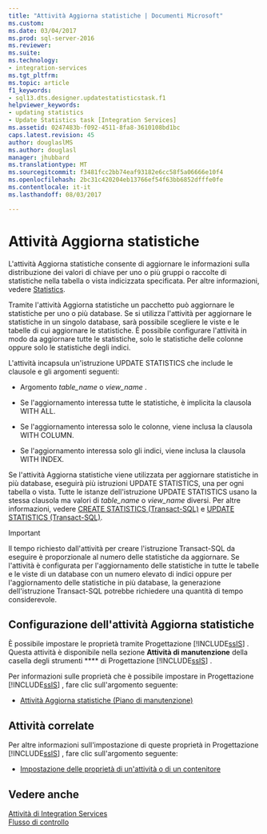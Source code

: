 ```yaml
---
title: "Attività Aggiorna statistiche | Documenti Microsoft"
ms.custom: 
ms.date: 03/04/2017
ms.prod: sql-server-2016
ms.reviewer: 
ms.suite: 
ms.technology:
- integration-services
ms.tgt_pltfrm: 
ms.topic: article
f1_keywords:
- sql13.dts.designer.updatestatisticstask.f1
helpviewer_keywords:
- updating statistics
- Update Statistics task [Integration Services]
ms.assetid: 0247483b-f092-4511-8fa8-3610108bd1bc
caps.latest.revision: 45
author: douglaslMS
ms.author: douglasl
manager: jhubbard
ms.translationtype: MT
ms.sourcegitcommit: f3481fcc2bb74eaf93182e6cc58f5a06666e10f4
ms.openlocfilehash: 2bc31c420204eb13766ef54f63bb6852dfffe0fe
ms.contentlocale: it-it
ms.lasthandoff: 08/03/2017

---
```

# <a name="update-statistics-task"></a>Attività Aggiorna statistiche
  L'attività Aggiorna statistiche consente di aggiornare le informazioni sulla distribuzione dei valori di chiave per uno o più gruppi o raccolte di statistiche nella tabella o vista indicizzata specificata. Per altre informazioni, vedere [Statistics](../../relational-databases/statistics/statistics.md).  
  
 Tramite l'attività Aggiorna statistiche un pacchetto può aggiornare le statistiche per uno o più database. Se si utilizza l'attività per aggiornare le statistiche in un singolo database, sarà possibile scegliere le viste e le tabelle di cui aggiornare le statistiche. È possibile configurare l'attività in modo da aggiornare tutte le statistiche, solo le statistiche delle colonne oppure solo le statistiche degli indici.  
  
 L'attività incapsula un'istruzione UPDATE STATISTICS che include le clausole e gli argomenti seguenti:  
  
-   Argomento *table_name* o *view_name* .  
  
-   Se l'aggiornamento interessa tutte le statistiche, è implicita la clausola WITH ALL.  
  
-   Se l'aggiornamento interessa solo le colonne, viene inclusa la clausola WITH COLUMN.  
  
-   Se l'aggiornamento interessa solo gli indici, viene inclusa la clausola WITH INDEX.  
  
 Se l'attività Aggiorna statistiche viene utilizzata per aggiornare statistiche in più database, eseguirà più istruzioni UPDATE STATISTICS, una per ogni tabella o vista. Tutte le istanze dell'istruzione UPDATE STATISTICS usano la stessa clausola ma valori di *table_name* o *view_name* diversi. Per altre informazioni, vedere [CREATE STATISTICS &#40;Transact-SQL&#41;](../../t-sql/statements/create-statistics-transact-sql.md) e [UPDATE STATISTICS &#40;Transact-SQL&#41;](../../t-sql/statements/update-statistics-transact-sql.md).  
  
> [!IMPORTANT]  
>  Il tempo richiesto dall'attività per creare l'istruzione Transact-SQL da eseguire è proporzionale al numero delle statistiche da aggiornare. Se l'attività è configurata per l'aggiornamento delle statistiche in tutte le tabelle e le viste di un database con un numero elevato di indici oppure per l'aggiornamento delle statistiche in più database, la generazione dell'istruzione Transact-SQL potrebbe richiedere una quantità di tempo considerevole.  
  
## <a name="configuration-of-the-update-statistics-task"></a>Configurazione dell'attività Aggiorna statistiche  
 È possibile impostare le proprietà tramite Progettazione [!INCLUDE[ssIS](../../includes/ssis-md.md)] . Questa attività è disponibile nella sezione **Attività di manutenzione** della casella degli strumenti **** di Progettazione [!INCLUDE[ssIS](../../includes/ssis-md.md)] .  
  
 Per informazioni sulle proprietà che è possibile impostare in Progettazione [!INCLUDE[ssIS](../../includes/ssis-md.md)] , fare clic sull'argomento seguente:  
  
-   [Attività Aggiorna statistiche &#40;Piano di manutenzione&#41;](../../relational-databases/maintenance-plans/update-statistics-task-maintenance-plan.md)  
  
## <a name="related-tasks"></a>Attività correlate  
 Per altre informazioni sull'impostazione di queste proprietà in Progettazione [!INCLUDE[ssIS](../../includes/ssis-md.md)] , fare clic sull'argomento seguente:  
  
-   [Impostazione delle proprietà di un'attività o di un contenitore](http://msdn.microsoft.com/library/52d47ca4-fb8c-493d-8b2b-48bb269f859b)  
  
## <a name="see-also"></a>Vedere anche  
 [Attività di Integration Services](../../integration-services/control-flow/integration-services-tasks.md)   
 [Flusso di controllo](../../integration-services/control-flow/control-flow.md)  
  
  
